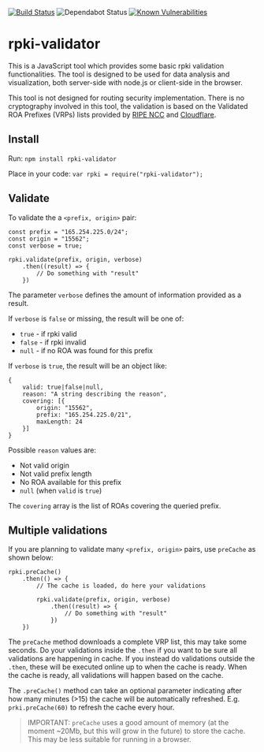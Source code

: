 [![Build Status](https://api.travis-ci.com/massimocandela/rpki-validator.svg)](https://travis-ci.com/massimocandela/rpki-validator)
![Dependabot Status](https://badgen.net/dependabot/massimocandela/rpki-validator/?icon=dependabot)
[![Known Vulnerabilities](https://snyk.io/test/github/massimocandela/rpki-validator/badge.svg?targetFile=package.json)](https://snyk.io/test/github/massimocandela/rpki-validator?targetFile=package.json)

# rpki-validator

This is a JavaScript tool which provides some basic rpki validation functionalities.
The tool is designed to be used for data analysis and visualization, both server-side with node.js or client-side in the browser.

This tool is not designed for routing security implementation.
There is no cryptography involved in this tool, the validation is based on the Validated ROA Prefixes (VRPs) lists provided by [RIPE NCC](https://www.ripe.net) and [Cloudflare](https://cloudflare.com).

## Install
Run: 
`npm install rpki-validator`

Place in your code: `var rpki = require("rpki-validator");`

## Validate

To validate the a `<prefix, origin>` pair:

```
const prefix = "165.254.225.0/24";
const origin = "15562";
const verbose = true;

rpki.validate(prefix, origin, verbose)
    .then((result) => {
        // Do something with "result"
    })
```

The parameter `verbose` defines the amount of information provided as a result.

If `verbose` is `false` or missing, the result will be one of:
* `true` - if rpki valid
* `false` - if rpki invalid
* `null` - if no ROA was found for this prefix


If `verbose` is `true`, the result will be an object like:

```
{
    valid: true|false|null,
    reason: "A string describing the reason",
    covering: [{
        origin: "15562",
        prefix: "165.254.225.0/21",
        maxLength: 24
    }]
}
```

Possible `reason` values are:
* Not valid origin
* Not valid prefix length
* No ROA available for this prefix
* `null` (when `valid` is `true`)

The `covering` array is the list of ROAs covering the queried prefix.


## Multiple validations

If you are planning to validate many `<prefix, origin>` pairs, use `preCache` as shown below:

```
rpki.preCache()
    .then(() => {
        // The cache is loaded, do here your validations

        rpki.validate(prefix, origin, verbose)
            .then((result) => {
                // Do something with "result"
            })
    })

```

The `preCache` method downloads a complete VRP list, this may take some seconds. Do your validations inside the `.then` if you want to be sure all validations are happening in cache.
If you instead do validations outside the `.then`, these will be executed online up to when the cache is ready. When the cache is ready, all validations will happen based on the cache.

The `.preCache()` method can take an optional parameter indicating after how many minutes (>15) the cache will be automatically refreshed. E.g. `prki.preCache(60)` to refresh the cache every hour.

> IMPORTANT: `preCache` uses a good amount of memory (at the moment ~20Mb, but this will grow in the future) to store the cache. This may be less suitable for running in a browser.
